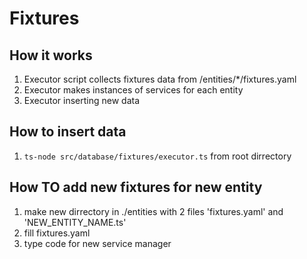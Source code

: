 # Fixtures

## How it works

1. Executor script collects fixtures data from /entities/\*/fixtures.yaml
2. Executor makes instances of services for each entity
3. Executor inserting new data

## How to insert data

1. `ts-node src/database/fixtures/executor.ts` from root dirrectory

## How TO add new fixtures for new entity

1. make new dirrectory in ./entities with 2 files 'fixtures.yaml' and 'NEW_ENTITY_NAME.ts'
2. fill fixtures.yaml
3. type code for new service manager
